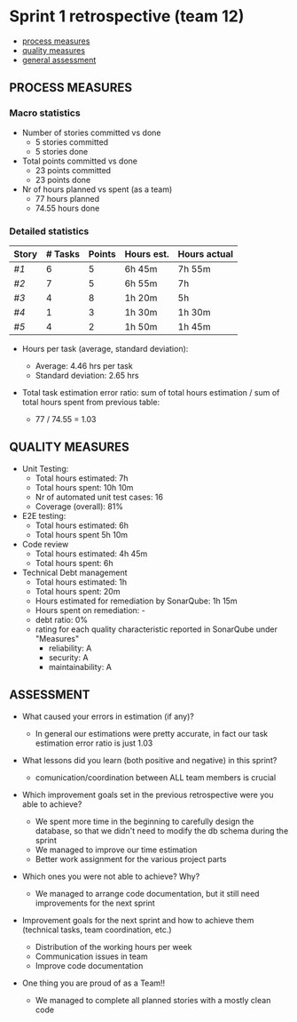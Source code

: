 Sprint 1 retrospective (team 12)
=====================================

- [process measures](#process-measures)
- [quality measures](#quality-measures)
- [general assessment](#assessment)

## PROCESS MEASURES 

### Macro statistics

- Number of stories committed vs done  
    - 5 stories committed
    - 5 stories done
- Total points committed vs done
    - 23 points committed
    - 23 points done
- Nr of hours planned vs spent (as a team)
    - 77 hours planned
    - 74.55 hours done


### Detailed statistics

| Story  | # Tasks | Points | Hours est. | Hours actual |
|--------|---------|--------|------------|--------------|
| _#1_       |    6     |   5     |      6h 45m      |       7h 55m       |
| _#2_      |     7    |    5    |     6h 55m    |       7h        |
| _#3_      |     4    |    8    |     1h 20m       |        5h       |
| _#4_      |     1    |    3    |      1h 30m      |       1h 30m       |
| _#5_       |    4     |    2    |      1h 50m      |      1h 45m        |


- Hours per task (average, standard deviation):
    - Average: 4.46 hrs per task
    - Standard deviation: 2.65 hrs

- Total task estimation error ratio: sum of total hours estimation / sum of total hours spent from previous table:
    -  77 / 74.55 =  1.03
## QUALITY MEASURES 

- Unit Testing:
  - Total hours estimated: 7h
  - Total hours spent: 10h 10m
  - Nr of automated unit test cases: 16
  - Coverage (overall): 81%
- E2E testing:
  - Total hours estimated: 6h 
  - Total hours spent 5h 10m
- Code review 
  - Total hours estimated: 4h 45m
  - Total hours spent: 6h
- Technical Debt management
  - Total hours estimated: 1h
  - Total hours spent: 20m
  - Hours estimated for remediation by SonarQube: 1h 15m
  - Hours spent on remediation: -
  - debt ratio: 0%
  - rating for each quality characteristic reported in SonarQube under "Measures"
    - reliability: A
    - security: A
    - maintainability: A

## ASSESSMENT

- What caused your errors in estimation (if any)?
    - In general our estimations were pretty accurate, in fact our task estimation error ratio is just 1.03
	
- What lessons did you learn (both positive and negative) in this sprint?
	- comunication/coordination between ALL team members is crucial

- Which improvement goals set in the previous retrospective were you able to achieve? 
    - We spent more time in the beginning to carefully design the database, so that we didn't need to modify the db schema during the sprint
    - We managed to improve our time estimation
    - Better work assignment for the various project parts

- Which ones you were not able to achieve? Why?
	- We managed to arrange code documentation, but it still need improvements for the next sprint

- Improvement goals for the next sprint and how to achieve them (technical tasks, team coordination, etc.)
     - Distribution of the working hours per week
     - Communication issues in team
     - Improve code documentation

- One thing you are proud of as a Team!!
    - We managed to complete all planned stories with a mostly clean code
